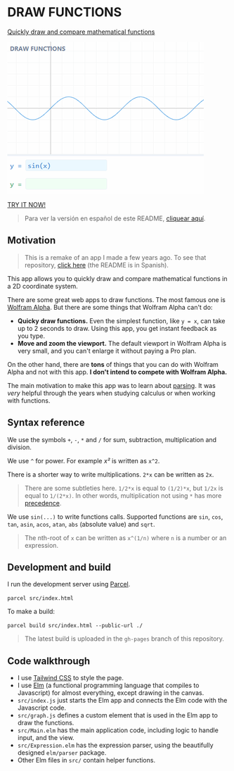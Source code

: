 # DRAW FUNCTIONS

[Quickly draw and compare mathematical functions](https://mauroc8.github.io/draw-functions/)

![Demo showing how to use this app](docs/demo.gif)

[TRY IT NOW!](https://mauroc8.github.io/draw-functions/)

> Para ver la versión en español de este README, [cliquear aquí](docs/README.es.md).

## Motivation

> This is a remake of an app I made a few years ago. To see that repository, [click here](https://github.com/mauroc8/graficar) (the README is in Spanish).

This app allows you to quickly draw and compare mathematical functions in a 2D coordinate system.

There are some great web apps to draw functions. The most famous one is [Wolfram Alpha](https://www.wolframalpha.com/).
But there are some things that Wolfram Alpha can't do:

-   **Quicky draw functions.** Even the simplest function, like `y = x`, can take up to 2 seconds to draw. Using this app, you get instant feedback as you type.
-   **Move and zoom the viewport.** The default viewport in Wolfram Alpha is very small, and you can't enlarge it without paying a Pro plan.

On the other hand, there are **tons** of things that you can do with Wolfram Alpha and not with this app. **I don't intend to compete with Wolfram Alpha.**

The main motivation to make this app was to learn about [parsing](https://en.wikipedia.org/wiki/Parsing). It was _very_ helpful through the years when studying calculus or when working with functions.

## Syntax reference

We use the symbols `+`, `-`, `*` and `/` for sum, subtraction, multiplication and division.

We use `^` for power. For example _x²_ is written as `x^2`.

There is a shorter way to write multiplications. `2*x` can be written as `2x`.

> There are some subtleties here. `1/2*x` is equal to `(1/2)*x`, but `1/2x` is equal to `1/(2*x)`. In other words, multiplication not using `*` has more [precedence](https://en.wikipedia.org/wiki/Order_of_operations).

We use `sin(...)` to write functions calls. Supported functions are `sin`, `cos`, `tan`, `asin`, `acos`, `atan`, `abs` (absolute value) and `sqrt`.

> The nth-root of `x` can be written as `x^(1/n)` where `n` is a number or an expression.

## Development and build

I run the development server using [Parcel](https://parceljs.org/).

`parcel src/index.html`

To make a build:

`parcel build src/index.html --public-url ./`

> The latest build is uploaded in the `gh-pages` branch of this repository.

## Code walkthrough

-   I use [Tailwind CSS](https://tailwindcss.com/) to style the page.
-   I use [Elm](https://elm-lang.org/) (a functional programming language that compiles to Javascript) for almost everything, except drawing in the canvas.
-   `src/index.js` just starts the Elm app and connects the Elm code with the Javascript code.
-   `src/graph.js` defines a custom element that is used in the Elm app to draw the functions.
-   `src/Main.elm` has the main application code, including logic to handle input, and the view.
-   `src/Expression.elm` has the expression parser, using the beautifully designed `elm/parser` package.
-   Other Elm files in `src/` contain helper functions.
